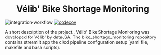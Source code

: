 <h1 align="center">Vélib' Bike Shortage Monitoring</h1> 

![integration-workflow](https://github.com/dataJSA/bike_shortage_monitoring/workflows/integration-workflow/badge.svg) [![codecov](https://codecov.io/gh/dataJSA/bike_shortage_monitoring/branch/main/graph/badge.svg?token=yqOMXFACxB)](undefined)

A short description of the project..
Vélib' Bike Shortage Monitoring was developed for Vélib' by dataJSA. The bike_shortage_monitoring repository contains streamlit app the ci/cd pipeline configuration setup (yaml file, makefile and bash scripts).
